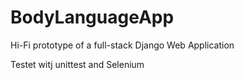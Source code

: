 # BodyLanguageApp
Hi-Fi prototype of a full-stack Django Web Application

Testet witj unittest and Selenium
